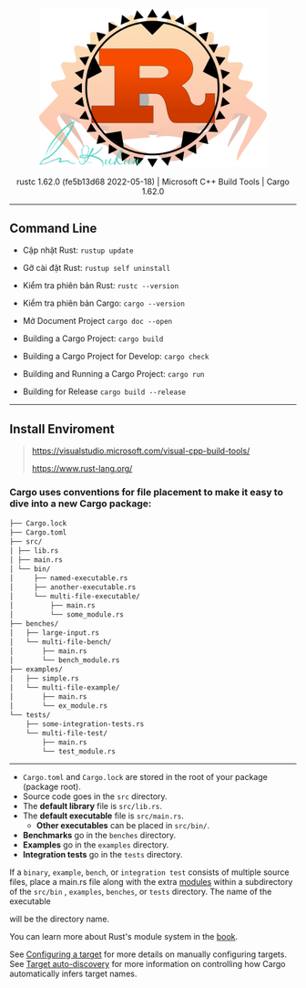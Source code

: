 <p align="center">
<a href="/" target="_blank">
<img src="logo.svg" width="400">
</a></p>

<p align="center">
<a>rustc 1.62.0 (fe5b13d68 2022-05-18)</a> |
<a>Microsoft C++ Build Tools</a> |
<a>Cargo 1.62.0</a>
</p>

___

## Command Line

- Cập nhật Rust:
  `rustup update`
- Gỡ cài đặt Rust:
  `rustup self uninstall`
- Kiểm tra phiên bản Rust:
  `rustc --version`
- Kiểm tra phiên bản Cargo:
  `cargo --version`
- Mở Document Project
  `cargo doc --open`


- Building a Cargo Project:
  `cargo build`
- Building a Cargo Project for Develop:
  `cargo check`
- Building and Running a Cargo Project:
  `cargo run`
- Building for Release
  `cargo build --release`

___

## Install Enviroment

> https://visualstudio.microsoft.com/visual-cpp-build-tools/
>
> https://www.rust-lang.org/

### Cargo uses conventions for file placement to make it easy to dive into a new Cargo package:

```
├── Cargo.lock
├── Cargo.toml
├── src/
│ ├── lib.rs
│ ├── main.rs
│ └── bin/
│     ├── named-executable.rs
│     ├── another-executable.rs
│     └── multi-file-executable/
│         ├── main.rs
│         └── some_module.rs
├── benches/
│   ├── large-input.rs
│   └── multi-file-bench/
│       ├── main.rs
│       └── bench_module.rs
├── examples/
│   ├── simple.rs
│   └── multi-file-example/
│       ├── main.rs
│       └── ex_module.rs
└── tests/
    ├── some-integration-tests.rs
    └── multi-file-test/
        ├── main.rs
        └── test_module.rs
```

***

- `Cargo.toml` and `Cargo.lock` are stored in the root of your package (package root).
- Source code goes in the `src` directory.
- The **default library** file is `src/lib.rs`.
- The **default executable** file is `src/main.rs`.
    - **Other executables** can be placed in `src/bin/`.
- **Benchmarks** go in the `benches` directory.
- **Examples** go in the `examples` directory.
- **Integration tests** go in the `tests` directory.

If a `binary`, `example`, `bench`, or `integration test` consists of multiple source files, place a main.rs file along
with the
extra [modules](https://doc.rust-lang.org/cargo/appendix/glossary.html#module) within a subdirectory of the `src/bin`
, `examples`, `benches`, or `tests` directory. The name of the
executable

will be the directory name.

You can learn more about Rust's module system in
the [book](https://doc.rust-lang.org/book/ch07-00-managing-growing-projects-with-packages-crates-and-modules.html).

See [Configuring a target](https://doc.rust-lang.org/cargo/reference/cargo-targets.html#configuring-a-target) for more
details on manually configuring targets.
See [Target auto-discovery](https://doc.rust-lang.org/cargo/reference/cargo-targets.html#target-auto-discovery) for more
information on controlling how Cargo automatically infers target names.